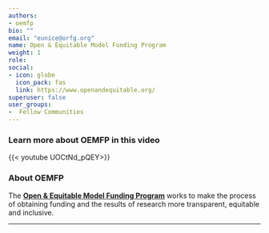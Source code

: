 ```yaml
---
authors:
- oemfp
bio: ""
email: "eunice@orfg.org"
name: Open & Equitable Model Funding Program
weight: 1
role: 
social:
- icon: globe
  icon_pack: fas
  link: https://www.openandequitable.org/
superuser: false
user_groups:
-  Fellow Communities
---
```


### Learn more about OEMFP in this video

{{< youtube  UOCtNd_pQEY>}} 

### About OEMFP

The **[Open & Equitable Model Funding Program](https://www.openandequitable.org/)** works to make the process of obtaining funding and the results of research more transparent, equitable and inclusive. 




***

